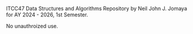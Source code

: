 ITCC47 Data Structures and Algorithms Repository by Neil John J. Jomaya for AY 2024 - 2026, 1st Semester.

No unauthroized use. 
